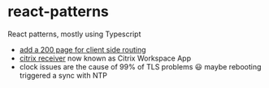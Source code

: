 # react-patterns
React patterns, mostly using Typescript

- [add a 200 page for client side routing](https://surge.sh/help/adding-a-200-page-for-client-side-routing)
- [citrix receiver](https://www.citrix.com/downloads/workspace-app/windows/workspace-app-for-windows-latest.html) now known as Citrix Workspace App
- clock issues are the cause of 99% of TLS problems :smiley: maybe rebooting triggered a sync with NTP
